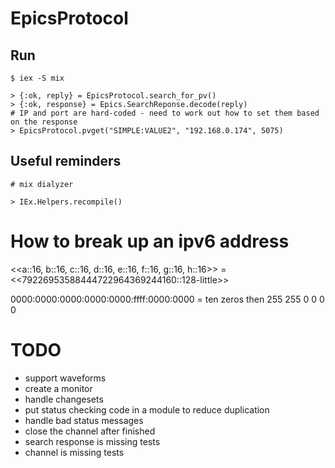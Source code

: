 # EpicsProtocol

## Run
```
$ iex -S mix

> {:ok, reply} = EpicsProtocol.search_for_pv()
> {:ok, response} = Epics.SearchReponse.decode(reply)
# IP and port are hard-coded - need to work out how to set them based on the response
> EpicsProtocol.pvget("SIMPLE:VALUE2", "192.168.0.174", 5075)
```

## Useful reminders

```# mix dialyzer```

```> IEx.Helpers.recompile()```

# How to break up an ipv6 address
<<a::16, b::16, c::16, d::16, e::16, f::16, g::16, h::16>> = <<79226953588444722964369244160::128-little>>

0000:0000:0000:0000:0000:ffff:0000:0000 = ten zeros then 255 255 0 0 0 0

# TODO
- support waveforms
- create a monitor
- handle changesets
- put status checking code in a module to reduce duplication
- handle bad status messages
- close the channel after finished
- search response is missing tests
- channel is missing tests
